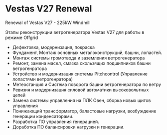 # Vestas V27 Renewal
Renewal of Vestas V27 - 225kW Windmill

Этапы реконструкции ветрогенератора Vestas V27 для работы в режиме Offgrid
- Дефектовка,  модернизация, покраска
- Фундамент, Монтаж основных металоконструкций, башни, лопастей.
- Монтаж системы громотвода и заземления ветрогенератора
- Ремонт, замена масел, смазка скользящих подшипников башни ветрогенратора
- Устройство и модернизация системы Pitchcontrol (Управление лопастями ветрогенратора)
- Метеостанция и Система поворота башни ветрогенератора по ветру
- Ревизия и модернизация силовой автоматики высоковольтных цепей
- Замена системы управления на ПЛК Овен, сборка новых щитов управления
- Понижающий трансформатор,  баластовые нагрузки, возбуждение генерации конденсаторами.
- Разработка ПО управления генерацией.
- Доработка ПО балансировки нагрузки и генерации.
